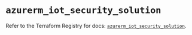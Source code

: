 # `azurerm_iot_security_solution`

Refer to the Terraform Registry for docs: [`azurerm_iot_security_solution`](https://registry.terraform.io/providers/hashicorp/azurerm/3.99.0/docs/resources/iot_security_solution).
